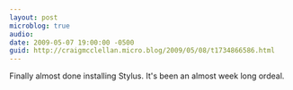 ```yaml
---
layout: post
microblog: true
audio: 
date: 2009-05-07 19:00:00 -0500
guid: http://craigmcclellan.micro.blog/2009/05/08/t1734866586.html
---
```

Finally almost done installing Stylus.  It's been an almost week long ordeal.
